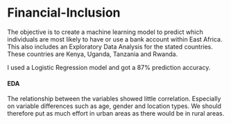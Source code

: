 # Financial-Inclusion
The objective is to create a machine learning model to predict which individuals are most likely to have or use a bank account within East Africa. This also includes an Exploratory Data Analysis for the stated countries. These countries are Kenya, Uganda, Tanzania and Rwanda.

I used a Logistic Regression model and got a 87% prediction accuracy.

#### EDA
The relationship between the variables showed little correlation. Especially on variable differences such as  age, gender and location types.
We should therefore put as much effort in urban areas as there would be in rural areas.
